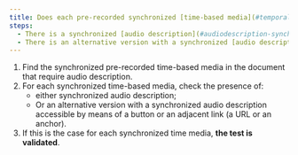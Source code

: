 ```yaml
---
title: Does each pre-recorded synchronized [time-based media](#temporal-media-type-sound-video-and-synchronize) verify, if necessary, one of these conditions (except in particular cases)?
steps:
  - There is a synchronized [audio description](#audiodescription-synchronized-media-temporal).
  - There is an alternative version with a synchronized [audio description](#audiodescription-synchronized-media-temporal).
---
```


1. Find the synchronized pre-recorded time-based media in the document that require audio description.
2. For each synchronized time-based media, check the presence of:
   - either synchronized audio description;
   - Or an alternative version with a synchronized audio description accessible by means of a button or an adjacent link (a URL or an anchor).
3. If this is the case for each synchronized time media, **the test is validated**.

